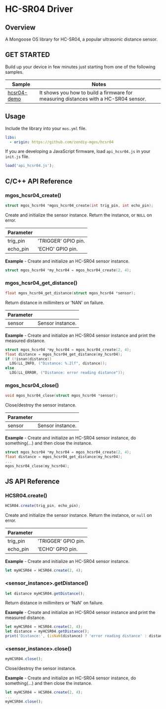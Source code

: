 # HC-SR04 Driver
## Overview
A Mongoose OS library for HC-SR04, a popular ultrasonic distance sensor.
## GET STARTED
Build up your device in few minutes just starting from one of the following samples.

|Sample|Notes|
|--|--|
|[hcsr04-demo](https://github.com/zendiy-mgos/hcsr04-demo)|It shows you how to build a firmware for measuring distances with a HC-SR04 sensor.|
## Usage
Include the library into your `mos.yml` file.
```yaml
libs:
  - origin: https://github.com/zendiy-mgos/hcsr04
```
If you are developing a JavaScript firmware, load `api_hcsr04.js` in your `init.js` file.
```js
load('api_hcsr04.js');
```
## C/C++ API Reference
### mgos_hcsr04_create()
```c
struct mgos_hcsr04 *mgos_hcsr04_create(int trig_pin, int echo_pin);
```
Create and initialize the sensor instance. Return the instance, or `NULL` on error.

|Parameter||
|--|--|
|trig_pin|'TRIGGER' GPIO pin.|
|echo_pin|'ECHO' GPIO pin.|

**Example** - Create and initialize an HC-SR04 sensor instance.
```c
struct mgos_hcsr04 *my_hcsr04 = mgos_hcsr04_create(2, 4);
```
### mgos_hcsr04_get_distance()
```c
float mgos_hcsr04_get_distance(struct mgos_hcsr04 *sensor);
```
Return distance in millimiters or 'NAN' on failure.

|Parameter||
|--|--|
|sensor|Sensor instance.|

**Example** - Create and initialize an HC-SR04 sensor instance and print the measured distance.
```c
struct mgos_hcsr04 *my_hcsr04 = mgos_hcsr04_create(2, 4);
float distance = mgos_hcsr04_get_distance(my_hcsr04);
if (!isnan(distance))
  LOG(LL_INFO, ("Distance: %.2lf", distance));
else
  LOG(LL_ERROR, ("Distance: error reading distance"));
```
### mgos_hcsr04_close()
```c
void mgos_hcsr04_close(struct mgos_hcsr04 *sensor);
```
Close/destroy the sensor instance.

|Parameter||
|--|--|
|sensor|Sensor instance.|

**Example** - Create and initialize an HC-SR04 sensor instance, do something(...) and then close the instance.
```c
struct mgos_hcsr04 *my_hcsr04 = mgos_hcsr04_create(2, 4);
float distance = mgos_hcsr04_get_distance(my_hcsr04);
...
mgos_hcsr04_close(my_hcsr04);
```
## JS API Reference
### HCSR04.create()
```js
HCSR04.create(trig_pin, echo_pin);
```
Create and initialize the sensor instance. Return the instance, or `null` on error.

|Parameter||
|--|--|
|trig_pin|'TRIGGER' GPIO pin.|
|echo_pin|'ECHO' GPIO pin.|

**Example** - Create and initialize an HC-SR04 sensor instance.
```js
let myHCSR04 = HCSR04.create(2, 4);
```
### <sensor_instance>.getDistance()
```js
let distance myHCSR04.getDistance();
```
Return distance in millimiters or 'NaN' on failure.

**Example** - Create and initialize an HC-SR04 sensor instance and print the measured distance.
```js
let myHCSR04 = HCSR04.create(2, 4);
let distance = myHCSR04.getDistance();
print('Distance:', (isNaN(distance) ? 'error reading distance' : distance));
```
### <sensor_instance>.close()
```js
myHCSR04.close();
```
Close/destroy the sensor instance.

**Example** - Create and initialize an HC-SR04 sensor instance, do something(...) and then close the instance.
```js
let myHCSR04 = HCSR04.create(2, 4);
...
myHCSR04.close();
```
